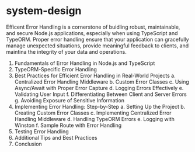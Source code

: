 # system-design
Efficent Error Handling is a cornerstone of buidling robust, maintainable, and secure Node.js applications, especially when using TypeScript and TypeORM.
Proper error handling ensure that your application can gracefully manage unexpected situations, provide meaningful feedback to clients, and maintina the integrity of your data and operations.

1. Fundamentals of Error Handling in Node.js and TypeScript
2. TypeORM-Specific Error Handling
3. Best Practices for Efficient Error Handling in Real-World Projects
  a. Centralized Error Handling Middleware
  b. Custom Error Classes
  c. Using Async/Await with Proper Error Capture
  d. Logging Errors Effectively
  e. Validating User Input
  f. Differentiating Between Client and Server Errors
  g. Avoiding Exposure of Sensitive Information
4. Implementing Error Handling: Step-by-Step
  a. Setting Up the Project
  b. Creating Custom Error Classes
  c. Implementing Centralized Error Handling Middleware
  d. Handling TypeORM Errors
  e. Logging with Winston
  f. Sample Route with Error Handling
5. Testing Error Handling
6. Additional Tips and Best Practices
7. Conclusion
